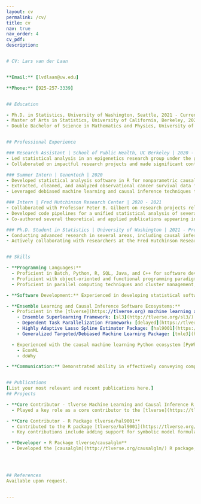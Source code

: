```yaml
---
layout: cv
permalink: /cv/
title: cv
nav: true
nav_order: 4
cv_pdf: 
description: 


# CV: Lars van der Laan


**Email:** [lvdlaan@uw.edu]

**Phone:** [925-257-3339]


## Education

- Ph.D. in Statistics, University of Washington, Seattle, 2021 - Current
- Master of Arts in Statistics, University of California, Berkeley, 2020
- Double Bachelor of Science in Mathematics and Physics, University of Groningen, Netherlands, 2019


## Professional Experience

### Research Assistant | School of Public Health, UC Berkeley | 2020 - 2021
- Led statistical analysis in an epigenetics research group under the guidance of Professor Andres Cardenas.
- Collaborated on impactful research projects and made significant contributions to published papers.

### Summer Intern | Genentech | 2020
- Developed statistical analysis software in R for nonparametric causal inference in survival analysis using machine learning tools.
- Extracted, cleaned, and analyzed observational cancer survival data from the Flatiron database using SQL, R, and Python.
- Leveraged debiased machine learning and causal inference techniques to drive data-driven decision-making.

### Intern | Fred Hutchinson Research Center | 2020 - 2021
- Collaborated with Professor Peter B. Gilbert on research projects related to causal inference and debiased/targeted machine learning with applications to the US-sponsored COVID-19 vaccine trials.
- Developed code pipelines for a unified statistical analysis of several US Government-sponsored COVID-19 vaccine trials, including those from Moderna and Johnson & Johnson.
- Co-authored several theoretical and applied publications appearing in journals including Biometrics, Science, and Nature.

### Ph.D. Student in Statistics | University of Washington | 2021 - Present
- Conducting advanced research in several areas, including causal inference, semiparametric statistics, debiased machine learning, statistical learning theory, and calibration for heterogeneous treatment effects, and causal inference after data-driven model-selection.
- Actively collaborating with researchers at the Fred Hutchinson Research Center on projects related to causal inference and debiased machine learning with a specific focus on randomized and observational COVID-19 vaccine trials.


## Skills

- **Programming Languages:** 
  - Proficient in Batch, Python, R, SQL, Java, and C++ for software development, data manipulation, and analysis. 
  - Proficient with object-oriented and functional programming paradigms and committed to adhering to quality coding practices. 
  - Proficient in parallel computing techniques and cluster management, enabling efficient and scalable data processing.

- **Software Development:** Experienced in developing statistical software and data tools to support research and analysis activities.

- **Ensemble Learning and Causal Inference Software Ecosystems:**
  - Proficient in the [tlverse](https://tlverse.org) machine learning and causal inference R ecosystem, which includes:
    - Ensemble Superlearning Framework: [sl3](http://tlverse.org/sl3/)
    - Dependent Task Parallelization Framework: [delayed](https://tlverse.org/delayed/)
    - Highly Adaptive Lasso Spline Estimator Package: [hal9001](https://tlverse.org/hal9001/)
    - Generalized Targeted/Debiased Machine Learning Package: [tmle3](https://tlverse.org/tmle3/)

  - Experienced with the causal machine learning Python ecosystem [PyWhy](https://github.com/py-why), including:
    - EconML
    - doWhy

- **Communication:** Demonstrated ability in effectively conveying complex findings to diverse audiences through excellent written and verbal communication skills. Capable of presenting technical information in a clear and understandable manner.


## Publications
[List your most relevant and recent publications here.]
## Projects

- **Core Contributor - tlverse Machine Learning and Causal Inference R Ecosystem**
  - Played a key role as a core contributor to the [tlverse](https://tlverse.org) machine learning and causal inference R ecosystem.

- **Core Contributor - R Package tlverse/hal9001**
  - Contributed to the R package [tlverse/hal9001](https://tlverse.org/tmle3/), implementing the nonparametric highly adaptive lasso spline estimator.
  - Key contributions include adding support for symbolic model formulae, higher-order smoothness splines, and data-adaptive screening methods to enhance scalability for high-dimensional data.

- **Developer - R Package tlverse/causalglm**
  - Developed the [causalglm](http://tlverse.org/causalglm/) R package, enabling interpretable and model-robust causal inference for analyzing heterogeneous treatment effects.

 


## References
Available upon request.


---
```

